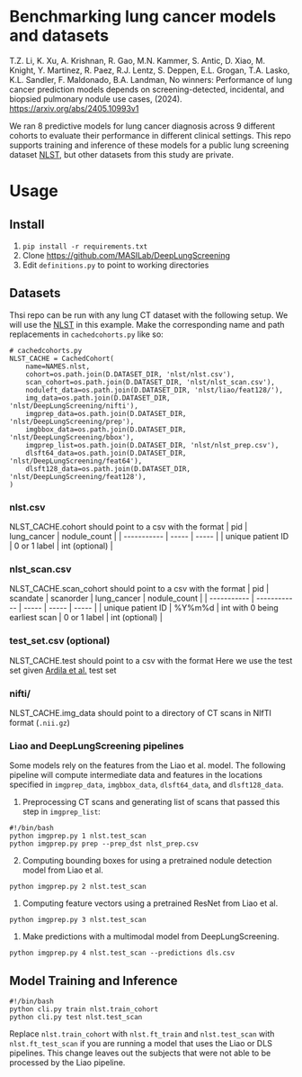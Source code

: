 # Benchmarking lung cancer models and datasets

T.Z. Li, K. Xu, A. Krishnan, R. Gao, M.N. Kammer, S. Antic, D. Xiao, M. Knight, Y. Martinez, R. Paez, R.J. Lentz, S. Deppen, E.L. Grogan, T.A. Lasko, K.L. Sandler, F. Maldonado, B.A. Landman, No winners: Performance of lung cancer prediction models depends on screening-detected, incidental, and biopsied pulmonary nodule use cases, (2024). https://arxiv.org/abs/2405.10993v1

We ran 8 predictive models for lung cancer diagnosis across 9 different cohorts to evaluate their performance in different clinical settings. This repo supports training and inference of these models for a public lung screening dataset [NLST](https://cdas.cancer.gov/nlst/), but other datasets from this study are private. 

# Usage
## Install
1. `pip install -r requirements.txt`
2. Clone https://github.com/MASILab/DeepLungScreening
3. Edit `definitions.py` to point to working directories

## Datasets
Thsi repo can be run with any lung CT dataset with the following setup. We will use the [NLST](https://cdas.cancer.gov/nlst/) in this example. Make the corresponding name and path replacements in `cachedcohorts.py` like so:
```
# cachedcohorts.py
NLST_CACHE = CachedCohort(
    name=NAMES.nlst,
    cohort=os.path.join(D.DATASET_DIR, 'nlst/nlst.csv'),
    scan_cohort=os.path.join(D.DATASET_DIR, 'nlst/nlst_scan.csv'),
    noduleft_data=os.path.join(D.DATASET_DIR, 'nlst/liao/feat128/'),
    img_data=os.path.join(D.DATASET_DIR, 'nlst/DeepLungScreening/nifti'),
    imgprep_data=os.path.join(D.DATASET_DIR, 'nlst/DeepLungScreening/prep'),
    imgbbox_data=os.path.join(D.DATASET_DIR, 'nlst/DeepLungScreening/bbox'),
    imgprep_list=os.path.join(D.DATASET_DIR, 'nlst/nlst_prep.csv'),
    dlsft64_data=os.path.join(D.DATASET_DIR, 'nlst/DeepLungScreening/feat64'),
    dlsft128_data=os.path.join(D.DATASET_DIR, 'nlst/DeepLungScreening/feat128'),
)
```
### nlst.csv
NLST_CACHE.cohort should point to a csv with the format
| pid        | lung_cancer | nodule_count |
| ----------- | ----- | ----- |
| unique patient ID | 0 or 1 label | int (optional) |
### nlst_scan.csv
NLST_CACHE.scan_cohort should point to a csv with the format
| pid        | scandate          | scanorder | lung_cancer | nodule_count |
| ----------- | ------------ | ----- | ----- | ----- |
| unique patient ID | %Y%m%d | int with 0 being earliest scan | 0 or 1 label | int (optional) |
### test_set.csv (optional)
NLST_CACHE.test should point to a csv with the format
Here we use the test set given [Ardila et al.](https://www.nature.com/articles/s41591-019-0447-x) test set 

### nifti/
NLST_CACHE.img_data should point to a directory of CT scans in NIfTI format (`.nii.gz`)

### Liao and DeepLungScreening pipelines
Some models rely on the features from the Liao et al. model. The following pipeline will compute intermediate data and features in the locations specified in `imgprep_data`, `imgbbox_data`, `dlsft64_data`, and `dlsft128_data`. 

1. Preprocessing CT scans and generating list of scans that passed this step in `imgprep_list`:
```
#!/bin/bash
python imgprep.py 1 nlst.test_scan
python imgprep.py prep --prep_dst nlst_prep.csv

```
2. Computing bounding boxes for using a pretrained nodule detection model from Liao et al.
```
python imgprep.py 2 nlst.test_scan
```
1. Computing feature vectors using a pretrained ResNet from Liao et al.
```
python imgprep.py 3 nlst.test_scan
```
1. Make predictions with a multimodal model from DeepLungScreening.
```
python imgprep.py 4 nlst.test_scan --predictions dls.csv
```

## Model Training and Inference
```
#!/bin/bash
python cli.py train nlst.train_cohort
python cli.py test nlst.test_scan
```
Replace `nlst.train_cohort` with `nlst.ft_train` and `nlst.test_scan` with `nlst.ft_test_scan` if you are running a model that uses the Liao or DLS pipelines. This change leaves out the subjects that were not able to be processed by the Liao pipeline.
